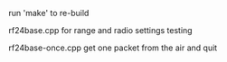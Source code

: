 run 'make' to re-build

rf24base.cpp  		for range and radio settings testing

rf24base-once.cpp	get one packet from the air and quit

